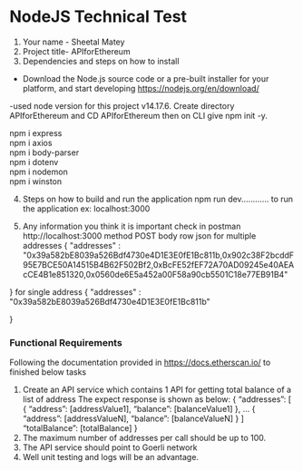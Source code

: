 # NodeJS Technical Test
1. Your name - Sheetal Matey
2. Project title- APIforEthereum
3. Dependencies and steps on how to install
- Download the Node.js source code or a pre-built installer for your platform, and start developing
https://nodejs.org/en/download/

-used node version for this project v14.17.6. 
Create directory APIforEthereum and CD APIforEthereum then on CLI give npm init -y.

 npm i express  
 npm i axios  
 npm i body-parser  
 npm i dotenv  
 npm i nodemon  
 npm i winston 

4. Steps on how to build and run the application
npm run dev............ to run the application ex: localhost:3000

5. Any information you think it is important
check in postman
http://localhost:3000
method POST
body row json
for multiple addresses
{
	"addresses" :
    "0x39a582bE8039a526Bdf4730e4D1E3E0fE1Bc811b,0x902c38F2bcddF95E7BCE50A14515B4B62F502Bf2,0xBcFE52fEF72A70AD09245e40AEAcCE4B1e851320,0x0560de6E5a452a00F58a90cb5501C18e77EB91B4"
	
}
for single address
{
	"addresses" :
    "0x39a582bE8039a526Bdf4730e4D1E3E0fE1Bc811b"
	
}

### Functional Requirements
Following the documentation provided in https://docs.etherscan.io/ to finished below tasks
1. Create an API service which contains 1 API for getting total balance of a list of address
The expect response is shown as below:
{
“addresses”: [
{
“address”: [addressValue1],
“balance”: [balanceValue1]
},
...
{
“address”: [addressValueN],
“balance”: [balanceValueN]
}
]
“totalBalance”: [totalBalance]
}
2. The maximum number of addresses per call should be up to 100.
3. The API service should point to Goerli network
4. Well unit testing and logs will be an advantage.